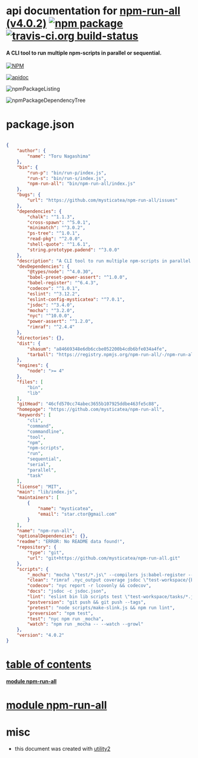 # api documentation for  [npm-run-all (v4.0.2)](https://github.com/mysticatea/npm-run-all)  [![npm package](https://img.shields.io/npm/v/npmdoc-npm-run-all.svg?style=flat-square)](https://www.npmjs.org/package/npmdoc-npm-run-all) [![travis-ci.org build-status](https://api.travis-ci.org/npmdoc/node-npmdoc-npm-run-all.svg)](https://travis-ci.org/npmdoc/node-npmdoc-npm-run-all)
#### A CLI tool to run multiple npm-scripts in parallel or sequential.

[![NPM](https://nodei.co/npm/npm-run-all.png?downloads=true)](https://www.npmjs.com/package/npm-run-all)

[![apidoc](https://npmdoc.github.io/node-npmdoc-npm-run-all/build/screenCapture.buildNpmdoc.browser.%2Fhome%2Ftravis%2Fbuild%2Fnpmdoc%2Fnode-npmdoc-npm-run-all%2Ftmp%2Fbuild%2Fapidoc.html.png)](https://npmdoc.github.io/node-npmdoc-npm-run-all/build/apidoc.html)

![npmPackageListing](https://npmdoc.github.io/node-npmdoc-npm-run-all/build/screenCapture.npmPackageListing.svg)

![npmPackageDependencyTree](https://npmdoc.github.io/node-npmdoc-npm-run-all/build/screenCapture.npmPackageDependencyTree.svg)



# package.json

```json

{
    "author": {
        "name": "Toru Nagashima"
    },
    "bin": {
        "run-p": "bin/run-p/index.js",
        "run-s": "bin/run-s/index.js",
        "npm-run-all": "bin/npm-run-all/index.js"
    },
    "bugs": {
        "url": "https://github.com/mysticatea/npm-run-all/issues"
    },
    "dependencies": {
        "chalk": "^1.1.3",
        "cross-spawn": "^5.0.1",
        "minimatch": "^3.0.2",
        "ps-tree": "^1.0.1",
        "read-pkg": "^2.0.0",
        "shell-quote": "^1.6.1",
        "string.prototype.padend": "^3.0.0"
    },
    "description": "A CLI tool to run multiple npm-scripts in parallel or sequential.",
    "devDependencies": {
        "@types/node": "^4.0.30",
        "babel-preset-power-assert": "^1.0.0",
        "babel-register": "^6.4.3",
        "codecov": "^1.0.1",
        "eslint": "^3.12.2",
        "eslint-config-mysticatea": "^7.0.1",
        "jsdoc": "^3.4.0",
        "mocha": "^3.2.0",
        "nyc": "^10.0.0",
        "power-assert": "^1.2.0",
        "rimraf": "^2.4.4"
    },
    "directories": {},
    "dist": {
        "shasum": "a84669348e6db6ccbe052200b4cdb6bfe034a4fe",
        "tarball": "https://registry.npmjs.org/npm-run-all/-/npm-run-all-4.0.2.tgz"
    },
    "engines": {
        "node": ">= 4"
    },
    "files": [
        "bin",
        "lib"
    ],
    "gitHead": "46cfd570cc74abec3655b107925ddbe463fe5c88",
    "homepage": "https://github.com/mysticatea/npm-run-all",
    "keywords": [
        "cli",
        "command",
        "commandline",
        "tool",
        "npm",
        "npm-scripts",
        "run",
        "sequential",
        "serial",
        "parallel",
        "task"
    ],
    "license": "MIT",
    "main": "lib/index.js",
    "maintainers": [
        {
            "name": "mysticatea",
            "email": "star.ctor@gmail.com"
        }
    ],
    "name": "npm-run-all",
    "optionalDependencies": {},
    "readme": "ERROR: No README data found!",
    "repository": {
        "type": "git",
        "url": "git+https://github.com/mysticatea/npm-run-all.git"
    },
    "scripts": {
        "_mocha": "mocha \"test/*.js\" --compilers js:babel-register --timeout 60000",
        "clean": "rimraf .nyc_output coverage jsdoc \"test-workspace/{build,test.txt}\"",
        "codecov": "nyc report -r lcovonly && codecov",
        "docs": "jsdoc -c jsdoc.json",
        "lint": "eslint bin lib scripts test \"test-workspace/tasks/*.js\"",
        "postversion": "git push && git push --tags",
        "pretest": "node scripts/make-slink.js && npm run lint",
        "preversion": "npm test",
        "test": "nyc npm run _mocha",
        "watch": "npm run _mocha -- --watch --growl"
    },
    "version": "4.0.2"
}
```



# <a name="apidoc.tableOfContents"></a>[table of contents](#apidoc.tableOfContents)

#### [module npm-run-all](#apidoc.module.npm-run-all)



# <a name="apidoc.module.npm-run-all"></a>[module npm-run-all](#apidoc.module.npm-run-all)



# misc
- this document was created with [utility2](https://github.com/kaizhu256/node-utility2)
